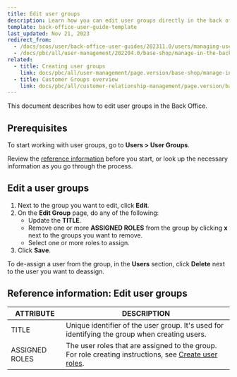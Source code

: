 ```yaml
---
title: Edit user groups
description: Learn how you can edit user groups directly in the back office of Spryker Cloud Commerce OS.
template: back-office-user-guide-template
last_updated: Nov 21, 2023
redirect_from:
  - /docs/scos/user/back-office-user-guides/202311.0/users/managing-user-groups/editing-user-groups.html
  - /docs/pbc/all/user-management/202204.0/base-shop/manage-in-the-back-office/manage-user-groups/edit-user-groups.html
related:
  - title: Creating user groups
    link: docs/pbc/all/user-management/page.version/base-shop/manage-in-the-back-office/manage-user-groups/create-user-groups.html
  - title: Customer Groups overview
    link: docs/pbc/all/customer-relationship-management/page.version/base-shop/customer-account-management-feature-overview/customer-groups-overview.html
---
```


This document describes how to edit user groups in the Back Office.

## Prerequisites

To start working with user groups, go to **Users&nbsp;<span aria-label="and then">></span> User Groups**.

Review the [reference information](#reference-information-edit-user-groups) before you start, or look up the necessary information as you go through the process.

## Edit a user groups

1. Next to the group you want to edit, click **Edit**.
2. On the **Edit Group** page, do any of the following:
    * Update the **TITLE**.
    * Remove one or more **ASSIGNED ROLES** from the group by clicking **x** next to the groups you want to remove.
    * Select one or more roles to assign.  
3. Click **Save**.

To de-assign a user from the group, in the **Users** section, click **Delete** next to the user you want to deassign.

## Reference information: Edit user groups

| ATTRIBUTE | DESCRIPTION |
| --- | --- |
| TITLE | Unique identifier of the user group. It's used for identifying the group when creating users. |
| ASSIGNED ROLES | The user roles that are assigned to the group. For role creating instructions, see [Create user roles](/docs/pbc/all/user-management/{{page.version}}/base-shop/manage-in-the-back-office/manage-user-groups/create-user-groups.html). |
